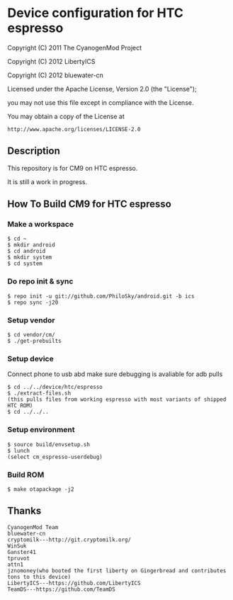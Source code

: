 Device configuration for HTC espresso
=====================================

Copyright (C) 2011 The CyanogenMod Project

Copyright (C) 2012 LibertyICS

Copyright (C) 2012 bluewater-cn

Licensed under the Apache License, Version 2.0 (the "License");

you may not use this file except in compliance with the License.

You may obtain a copy of the License at

	http://www.apache.org/licenses/LICENSE-2.0


Description
-----------

This repository is for CM9 on HTC espresso.
 
It is still a work in progress.

How To Build CM9 for HTC espresso
---------------------------------

### Make a workspace

	$ cd ~
	$ mkdir android
	$ cd android
	$ mkdir system
	$ cd system


### Do repo init & sync

	$ repo init -u git://github.com/PhiloSky/android.git -b ics
	$ repo sync -j20

### Setup vendor

	$ cd vendor/cm/
	$ ./get-prebuilts

### Setup device

Connect phone to usb abd make sure debugging is avaliable for adb pulls

	$ cd ../../device/htc/espresso
	$ ./extract-files.sh
	(this pulls files from working espresso with most variants of shipped HTC ROM)
	$ cd ../../..

### Setup environment

	$ source build/envsetup.sh
	$ lunch
	(select cm_espresso-userdebug)

### Build ROM

	$ make otapackage -j2

Thanks
------
	CyanogenMod Team
	bluewater-cn
	cryptomilk---http://git.cryptomilk.org/
	WinSuk
	Ganster41
	tpruvot
	attn1
	jznomoney(who booted the first liberty on Gingerbread and contributes tons to this device)
	LibertyICS---https://github.com/LibertyICS
	TeamDS---https://github.com/TeamDS
